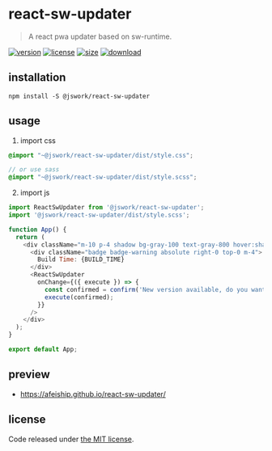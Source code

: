 # react-sw-updater
> A react pwa updater based on sw-runtime.

[![version][version-image]][version-url]
[![license][license-image]][license-url]
[![size][size-image]][size-url]
[![download][download-image]][download-url]

## installation
```shell
npm install -S @jswork/react-sw-updater
```

## usage
1. import css
  ```scss
  @import "~@jswork/react-sw-updater/dist/style.css";

  // or use sass
  @import "~@jswork/react-sw-updater/dist/style.scss";
  ```
2. import js
  ```js
  import ReactSwUpdater from '@jswork/react-sw-updater';
  import '@jswork/react-sw-updater/dist/style.scss';

  function App() {
    return (
      <div className="m-10 p-4 shadow bg-gray-100 text-gray-800 hover:shadow-md transition-all">
        <div className="badge badge-warning absolute right-0 top-0 m-4">
          Build Time: {BUILD_TIME}
        </div>
        <ReactSwUpdater
          onChange={({ execute }) => {
            const confirmed = confirm('New version available, do you want to update?');
            execute(confirmed);
          }}
        />
      </div>
    );
  }

  export default App;
  ```

## preview
- https://afeiship.github.io/react-sw-updater/

## license
Code released under [the MIT license](https://github.com/afeiship/react-sw-updater/blob/master/LICENSE.txt).

[version-image]: https://img.shields.io/npm/v/@jswork/react-sw-updater
[version-url]: https://npmjs.org/package/@jswork/react-sw-updater

[license-image]: https://img.shields.io/npm/l/@jswork/react-sw-updater
[license-url]: https://github.com/afeiship/react-sw-updater/blob/master/LICENSE.txt

[size-image]: https://img.shields.io/bundlephobia/minzip/@jswork/react-sw-updater
[size-url]: https://github.com/afeiship/react-sw-updater/blob/master/dist/react-sw-updater.min.js

[download-image]: https://img.shields.io/npm/dm/@jswork/react-sw-updater
[download-url]: https://www.npmjs.com/package/@jswork/react-sw-updater
